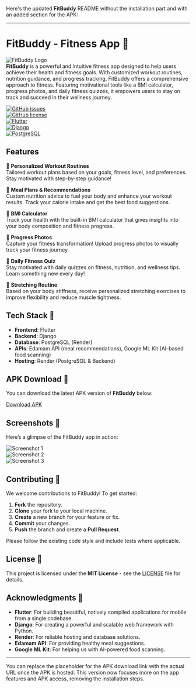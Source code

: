 Here's the updated **FitBuddy** README without the installation part and with an added section for the APK:

---

# FitBuddy - Fitness App 💪

![FitBuddy Logo](https://your-image-url-here)  
**FitBuddy** is a powerful and intuitive fitness app designed to help users achieve their health and fitness goals. With customized workout routines, nutrition guidance, and progress tracking, FitBuddy offers a comprehensive approach to fitness. Featuring motivational tools like a BMI calculator, progress photos, and daily fitness quizzes, it empowers users to stay on track and succeed in their wellness journey.

[![GitHub issues](https://img.shields.io/github/issues/yourusername/fitbuddy)](https://github.com/yourusername/fitbuddy/issues)  
[![GitHub license](https://img.shields.io/github/license/yourusername/fitbuddy)](https://github.com/yourusername/fitbuddy/license)  
[![Flutter](https://img.shields.io/badge/Flutter-v2.10.5-blue)](https://flutter.dev)  
[![Django](https://img.shields.io/badge/Django-v4.0-green)](https://www.djangoproject.com/)  
[![PostgreSQL](https://img.shields.io/badge/PostgreSQL-v13.4-purple)](https://www.postgresql.org/)

## Features

🔹 **Personalized Workout Routines**  
Tailored workout plans based on your goals, fitness level, and preferences. Stay motivated with step-by-step guidance!

🔹 **Meal Plans & Recommendations**  
Custom nutrition advice to fuel your body and enhance your workout results. Track your calorie intake and get the best food suggestions.

🔹 **BMI Calculator**  
Track your health with the built-in BMI calculator that gives insights into your body composition and fitness progress.

🔹 **Progress Photos**  
Capture your fitness transformation! Upload progress photos to visually track your fitness journey.

🔹 **Daily Fitness Quiz**  
Stay motivated with daily quizzes on fitness, nutrition, and wellness tips. Learn something new every day!

🔹 **Stretching Routine**  
Based on your body stiffness, receive personalized stretching exercises to improve flexibility and reduce muscle tightness.

## Tech Stack 🚀

- **Frontend**: Flutter  
- **Backend**: Django  
- **Database**: PostgreSQL (Render)  
- **APIs**: Edamam API (meal recommendations), Google ML Kit (AI-based food scanning)  
- **Hosting**: Render (PostgreSQL & Backend)

## APK Download 📲

You can download the latest APK version of **FitBuddy** below:

[Download APK](https://your-apk-download-link-here)

## Screenshots 📸

Here’s a glimpse of the FitBuddy app in action:

![Screenshot 1](https://your-image-url-here)  
![Screenshot 2](https://your-image-url-here)  
![Screenshot 3](https://your-image-url-here)

## Contributing 🤝

We welcome contributions to FitBuddy! To get started:

1. **Fork** the repository.
2. **Clone** your fork to your local machine.
3. **Create** a new branch for your feature or fix.
4. **Commit** your changes.
5. **Push** the branch and create a **Pull Request**.

Please follow the existing code style and include tests where applicable.

## License 📝

This project is licensed under the **MIT License** - see the [LICENSE](LICENSE) file for details.

## Acknowledgments 🙏

- **Flutter**: For building beautiful, natively compiled applications for mobile from a single codebase.  
- **Django**: For creating a powerful and scalable web framework with Python.  
- **Render**: For reliable hosting and database solutions.  
- **Edamam API**: For providing healthy meal suggestions.  
- **Google ML Kit**: For helping us with AI-powered food scanning.

---

You can replace the placeholder for the APK download link with the actual URL once the APK is hosted. This version now focuses more on the app features and APK access, removing the installation steps.
